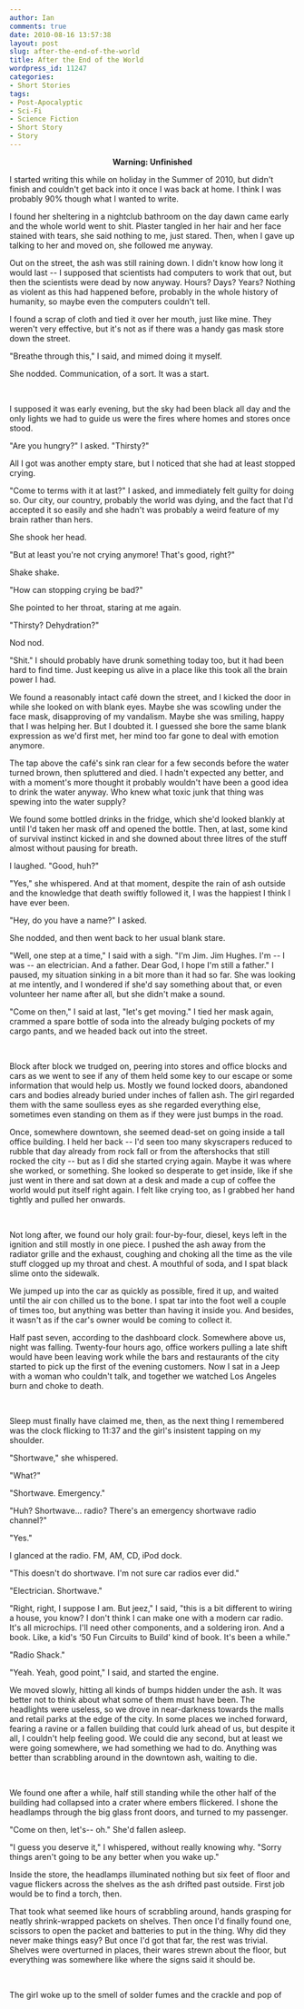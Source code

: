 ```yaml
---
author: Ian
comments: true
date: 2010-08-16 13:57:38
layout: post
slug: after-the-end-of-the-world
title: After the End of the World
wordpress_id: 11247
categories:
- Short Stories
tags:
- Post-Apocalyptic
- Sci-Fi
- Science Fiction
- Short Story
- Story
---
```


<div id="notes"><p align="center"><strong>Warning: Unfinished</strong></p><p>I started writing this while on holiday in the Summer of 2010, but didn't finish and couldn't get back into it once I was back at home.  I think I was probably 90% though what I wanted to write.</p></div>

I found her sheltering in a nightclub bathroom on the day dawn came early and the whole world went to shit.  Plaster tangled in her hair and her face stained with tears, she said nothing to me, just stared.  Then, when I gave up talking to her and moved on, she followed me anyway.

Out on the street, the ash was still raining down.  I didn't know how long it would last -- I supposed that scientists had computers to work that out, but then the scientists were dead by now anyway.  Hours?  Days?  Years?  Nothing as violent as this had happened before, probably in the whole history of humanity, so maybe even the computers couldn't tell.

I found a scrap of cloth and tied it over her mouth, just like mine.  They weren't very effective, but it's not as if there was a handy gas mask store down the street.

"Breathe through this," I said, and mimed doing it myself.

She nodded.  Communication, of a sort.  It was a start.

<br />

I supposed it was early evening, but the sky had been black all day and the only lights we had to guide us were the fires where homes and stores once stood.

"Are you hungry?" I asked.  "Thirsty?"

All I got was another empty stare, but I noticed that she had at least stopped crying.

"Come to terms with it at last?" I asked, and immediately felt guilty for doing so.  Our city, our country, probably the world was dying, and the fact that I'd accepted it so easily and she hadn't was probably a weird feature of my brain rather than hers.

She shook her head.

"But at least you're not crying anymore!  That's good, right?"

Shake shake.

"How can stopping crying be bad?"

She pointed to her throat, staring at me again.

"Thirsty?  Dehydration?"

Nod nod.

"Shit."  I should probably have drunk something today too, but it had been hard to find time.  Just keeping us alive in a place like this took all the brain power I had.

We found a reasonably intact café down the street, and I kicked the door in while she looked on with blank eyes.  Maybe she was scowling under the face mask, disapproving of my vandalism.  Maybe she was smiling, happy that I was helping her.  But I doubted it.  I guessed she bore the same blank expression as we'd first met, her mind too far gone to deal with emotion anymore.

The tap above the café's sink ran clear for a few seconds before the water turned brown, then spluttered and died.  I hadn't expected any better, and with a moment's more thought it probably wouldn't have been a good idea to drink the water anyway.  Who knew what toxic junk that thing was spewing into the water supply?

We found some bottled drinks in the fridge, which she'd looked blankly at until I'd taken her mask off and opened the bottle.  Then, at last, some kind of survival instinct kicked in and she downed about three litres of the stuff almost without pausing for breath.

I laughed.  "Good, huh?"

"Yes," she whispered.  And at that moment, despite the rain of ash outside and the knowledge that death swiftly followed it, I was the happiest I think I have ever been.

"Hey, do you have a name?" I asked.

She nodded, and then went back to her usual blank stare.

"Well, one step at a time," I said with a sigh.  "I'm Jim.  Jim Hughes.  I'm -- I was -- an electrician.  And a father.  Dear God, I hope I'm still a father."  I paused, my situation sinking in a bit more than it had so far.   She was looking at me intently, and I wondered if she'd say something about that, or even volunteer her name after all, but she didn't make a sound.

"Come on then," I said at last, "let's get moving."  I tied her mask again, crammed a spare bottle of soda into the already bulging pockets of my cargo pants, and we headed back out into the street.

<br />

Block after block we trudged on, peering into stores and office blocks and cars as we went to see if any of them held some key to our escape or some information that would help us.  Mostly we found locked doors, abandoned cars and bodies already buried under inches of fallen ash.  The girl regarded them with the same soulless eyes as she regarded everything else, sometimes even standing on them as if they were just bumps in the road.

Once, somewhere downtown, she seemed dead-set on going inside a tall office building.  I held her back -- I'd seen too many skyscrapers reduced to rubble that day already from rock fall or from the aftershocks that still rocked the city -- but as I did she started crying again.  Maybe it was where she worked, or something.  She looked so desperate to get inside, like if she just went in there and sat down at a desk and made a cup of coffee the world would put itself right again.  I felt like crying too, as I grabbed her hand tightly and pulled her onwards.

<br />

Not long after, we found our holy grail: four-by-four, diesel, keys left in the ignition and still mostly in one piece.  I pushed the ash away from the radiator grille and the exhaust, coughing and choking all the time as the vile stuff clogged up my throat and chest.  A mouthful of soda, and I spat black slime onto the sidewalk.

We jumped up into the car as quickly as possible, fired it up, and waited until the air con chilled us to the bone.  I spat tar into the foot well a couple of times too, but anything was better than having it inside you.  And besides, it wasn't as if the car's owner would be coming to collect it.

Half past seven, according to the dashboard clock.  Somewhere above us, night was falling.  Twenty-four hours ago, office workers pulling a late shift would have been leaving work while the bars and restaurants of the city started to pick up the first of the evening customers.  Now I sat in a Jeep with a woman who couldn't talk, and together we watched Los Angeles burn and choke to death.

<br />

Sleep must finally have claimed me, then, as the next thing I remembered was the clock flicking to 11:37 and the girl's insistent tapping on my shoulder.

"Shortwave," she whispered.

"What?"

"Shortwave.  Emergency."

"Huh?  Shortwave... radio?  There's an emergency shortwave radio channel?"

"Yes."

I glanced at the radio.  FM, AM, CD, iPod dock.

"This doesn't do shortwave.  I'm not sure car radios ever did."

"Electrician.  Shortwave."

"Right, right, I suppose I am.  But jeez," I said, "this is a bit different to wiring a house, you know?  I don't think I can make one with a modern car radio.  It's all microchips.  I'll need other components, and a soldering iron.  And a book.  Like, a kid's ‘50 Fun Circuits to Build' kind of book.  It's been a while."

"Radio Shack."

"Yeah.  Yeah, good point," I said, and started the engine.

We moved slowly, hitting all kinds of bumps hidden under the ash.  It was better not to think about what some of them must have been.  The headlights were useless, so we drove in near-darkness towards the malls and retail parks at the edge of the city.  In some places we inched forward, fearing a ravine or a fallen building that could lurk ahead of us, but despite it all, I couldn't help feeling good.  We could die any second, but at least we were going somewhere, we had something we had to do.  Anything was better than scrabbling around in the downtown ash, waiting to die.

<br />

We found one after a while, half still standing while the other half of the building had collapsed into a crater where embers flickered.  I shone the headlamps through the big glass front doors, and turned to my passenger.

"Come on then, let's-- oh."  She'd fallen asleep.

"I guess you deserve it," I whispered, without really knowing why.  "Sorry things aren't going to be any better when you wake up."

Inside the store, the headlamps illuminated nothing but six feet of floor and vague flickers across the shelves as the ash drifted past outside.  First job would be to find a torch, then.

That took what seemed like hours of scrabbling around, hands grasping for neatly shrink-wrapped packets on shelves.  Then once I'd finally found one, scissors to open the packet and batteries to put in the thing.  Why did they never make things easy?  But once I'd got that far, the rest was trivial.  Shelves were overturned in places, their wares strewn about the floor, but everything was somewhere like where the signs said it should be.

<br />

The girl woke up to the smell of solder fumes and the crackle and pop of